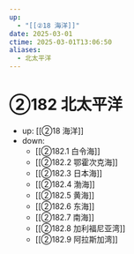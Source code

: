 ```yaml
---
up:
  - "[[②18 海洋]]"
date: 2025-03-01
ctime: 2025-03-01T13:06:50
aliases:
  - 北太平洋
---
```


# ②182 北太平洋

- up: [[②18 海洋]]
- down:	
	- [[②182.1 白令海]]
	- [[②182.2 鄂霍次克海]]
	- [[②182.3 日本海]]
	- [[②182.4 渤海]]
	- [[②182.5 黄海]]
	- [[②182.6 东海]]
	- [[②182.7 南海]]
	- [[②182.8 加利福尼亚湾]]
	- [[②182.9 阿拉斯加湾]]
	
